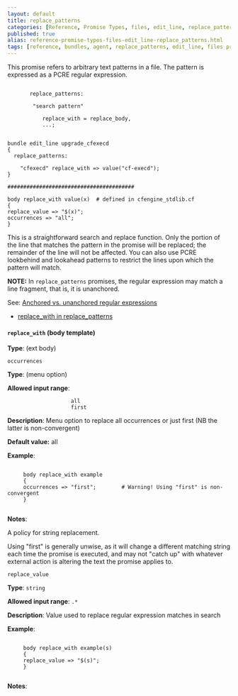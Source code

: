 ```yaml
---
layout: default
title: replace_patterns
categories: [Reference, Promise Types, files, edit_line, replace_patterns]
published: true
alias: reference-promise-types-files-edit_line-replace_patterns.html
tags: [reference, bundles, agent, replace_patterns, edit_line, files promises]
---
```


This promise refers to arbitrary text patterns in a file. The pattern is
expressed as a PCRE regular expression.

```cf3
     
       replace_patterns:
     
        "search pattern"
     
           replace_with = replace_body,
           ...;
     
```

  

```cf3
bundle edit_line upgrade_cfexecd
{
  replace_patterns:

    "cfexecd" replace_with => value("cf-execd");
}

########################################

body replace_with value(x)  # defined in cfengine_stdlib.cf
{
replace_value => "$(x)";
occurrences => "all";
}
```

  

This is a straightforward search and replace function. Only the portion
of the line that matches the pattern in the promise will be replaced;
the remainder of the line will not be affected. You can also use PCRE
lookbehind and lookahead patterns to restrict the lines upon which the
pattern will match.

**NOTE:** In `replace_patterns` promises, the regular expression may
match a line fragment, that is, it is unanchored.

See: [Anchored vs. unanchored regular
expressions](#Anchored-vs_002e-unanchored-regular-expressions)

-   [replace\_with in
    replace\_patterns](#replace_005fwith-in-replace_005fpatterns)

#### `replace_with` (body template)

**Type**: (ext body)

`occurrences`

**Type**: (menu option)

**Allowed input range**:   

```cf3
                    all
                    first
```

**Description**: Menu option to replace all occurrences or just first (NB
the latter is non-convergent)

**Default value:** all

**Example**:  
   

```cf3
     
     body replace_with example
     {
     occurrences => "first";        # Warning! Using "first" is non-convergent
     }
     
```

**Notes**:  
   

A policy for string replacement.

Using "first" is generally unwise, as it will change a different
matching string each time the promise is executed, and may not "catch
up" with whatever external action is altering the text the promise
applies to.   

`replace_value`

**Type**: `string`

**Allowed input range**: `.*`

**Description**: Value used to replace regular expression matches in search

**Example**:  
   

```cf3
     
     body replace_with example(s)
     {
     replace_value => "$(s)";
     }
     
```

**Notes**:  
   
